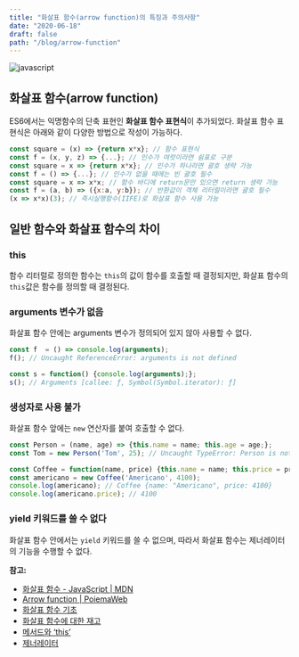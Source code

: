 ```yaml
---
title: "화살표 함수(arrow function)의 특징과 주의사항"
date: "2020-06-18"
draft: false
path: "/blog/arrow-function"
---
```


![javascript](https://blog.martinwork.co.kr/images/javascript/javascript.png)

## 화살표 함수(arrow function)
ES6에서는 익명함수의 단축 표현인 **화살표 함수 표현식**이 추가되었다. 화살표 함수 표현식은 아래와 같이 다양한 방법으로 작성이 가능하다.

```js
const square = (x) => {return x*x}; // 함수 표현식
const f = (x, y, z) => {...}; // 인수가 여럿이라면 쉼표로 구분
const square = x => {return x*x}; // 인수가 하나라면 괄호 생략 가능
const f = () => {...}; // 인수가 없을 때에는 빈 괄호 필수
const square = x => x*x; // 함수 바디에 return문만 있으면 return 생략 가능
const f = (a, b) => ({x:a, y:b}); // 반환값이 객체 리터럴이라면 괄호 필수
(x => x*x)(3); // 즉시실행함수(IIFE)로 화살표 함수 사용 가능
```

## 일반 함수와 화살표 함수의 차이
### this
함수 리터럴로 정의한 함수는 `this`의 값이 함수를 호출할 때 결정되지만, 화살표 함수의 `this`값은 함수를 정의할 때 결정된다.

### arguments 변수가 없음
화살표 함수 안에는 arguments 변수가 정의되어 있지 않아 사용할 수 없다.

  ```js
  const f  = () => console.log(arguments);
  f(); // Uncaught ReferenceError: arguments is not defined
  
  const s = function() {console.log(arguments);};
  s(); // Arguments [callee: ƒ, Symbol(Symbol.iterator): ƒ]
  ```

### 생성자로 사용 불가
화살표 함수 앞에는 `new` 연산자를 붙여 호출할 수 없다.

  ```js
  const Person = (name, age) => {this.name = name; this.age = age;};
  const Tom = new Person('Tom', 25); // Uncaught TypeError: Person is not a constructor

  const Coffee = function(name, price) {this.name = name; this.price = price;};
  const americano = new Coffee('Americano', 4100);
  console.log(americano); // Coffee {name: "Americano", price: 4100}
  console.log(americano.price); // 4100
  ```

### yield 키워드를 쓸 수 없다
화살표 함수 안에서는 `yield` 키워드를 쓸 수 없으며, 따라서 화살표 함수는 제너레이터의 기능을 수행할 수 없다.

**참고:**
- [화살표 함수 - JavaScript | MDN](https://developer.mozilla.org/ko/docs/Web/JavaScript/Reference/Functions/%EC%95%A0%EB%A1%9C%EC%9A%B0_%ED%8E%91%EC%85%98)
- [Arrow function | PoiemaWeb](https://poiemaweb.com/es6-arrow-function)
- [화살표 함수 기초](https://ko.javascript.info/arrow-functions-basics)
- [화살표 함수에 대한 재고](https://ko.javascript.info/arrow-functions)
- [메서드와 ‘this’](https://ko.javascript.info/object-methods)
- [제너레이터](https://ko.javascript.info/generators)

